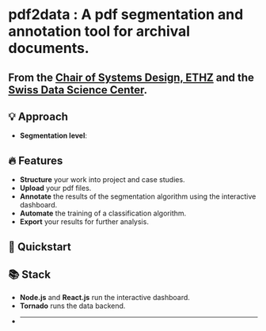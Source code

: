 # pdf2data : A pdf segmentation and annotation tool for archival documents.

## From the [Chair of Systems Design, ETHZ](https://www.sg.ethz.ch/) and the [Swiss Data Science Center](https://datascience.ch/).

## 💡 Approach

- **Segmentation level**:

## 🔥 Features

- **Structure** your work into project and case studies.
- **Upload** your pdf files.
- **Annotate** the results of the segmentation algorithm using the interactive dashboard.
- **Automate** the training of a classification algorithm.
- **Export** your results for further analysis.

## 🚀 Quickstart

## 📚 Stack

- **Node.js** and **React.js** run the interactive dashboard.
- **Tornado** runs the data backend.
- ***
